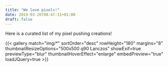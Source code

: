 ```yaml
---
title: "We love pixels!"
date: 2019-03-26T08:47:11+01:00
draft: false
---
```


Here is a curated list of my pixel pushing creations!

{{< gallery match="img/*" sortOrder="desc" rowHeight="180" margins="8" thumbnailResizeOptions="500x500 q90 Lanczos" showExif=true previewType="blur" thumbnailHoverEffect="enlarge" embedPreview="true" loadJQuery=true >}}
